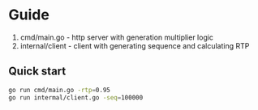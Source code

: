# Guide

1. cmd/main.go - http server with generation multiplier logic
2. internal/client - client with generating sequence and calculating RTP

## Quick start 
```bash
go run cmd/main.go -rtp=0.95
go run intermal/client.go -seq=100000
```

